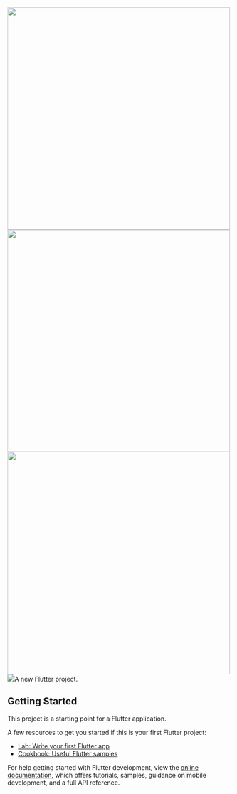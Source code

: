 
<img src = "https://github.com/MauryaAayush/myflutter/assets/143180849/bba0eb76-a115-4b5b-ac9d-136d23afdf0f" height = 500px>

<img src = "https://github.com/MauryaAayush/myflutter/assets/143180849/526896e6-29b0-48d2-ab49-ae8c12f224f7" height = 500px>

<img src = "https://github.com/MauryaAayush/myflutter/assets/143180849/6cd3e856-4595-443f-b18c-61a82bac16dd" height = 500px>
<br>
<img src = https://github.com/MauryaAayush/myflutter/assets/143180849/909dc4eb-4889-41d2-be29-0aa64e7d5353"
<img src = https://github.com/MauryaAayush/myflutter/assets/143180849/a55fce08-4e5b-4ef1-a073-968fc07ee9f1"
<img src = <img src = https://github.com/MauryaAayush/myflutter/assets/143180849/963c4285-5cfd-40fd-abaa-3a9c8e2c2e30"
https://github.com/MauryaAayush/myflutter/assets/143180849/afc87ec2-fea7-4a42-aeec-94a7398c0636"
https://github.com/MauryaAayush/myflutter/assets/143180849/121f30fb-4e8f-44e3-ae13-4b6cfe5efe1e"
https://github.com/MauryaAayush/myflutter/assets/143180849/51fc3a4c-274a-482c-9284-84d4172049b0"
https://github.com/MauryaAayush/myflutter/assets/143180849/d4e3ab44-8105-41ca-914f-bb6907ab254a"
https://github.com/MauryaAayush/myflutter/assets/143180849/53f5c299-272c-46ee-b982-4a3d3c4fd16f"
https://github.com/MauryaAayush/myflutter/assets/143180849/8aa58d0a-3156-4557-aaa8-ac127269a934"
https://github.com/MauryaAayush/myflutter/assets/143180849/05202e50-82c7-4909-8313-aeae88c5abc5"
https://github.com/MauryaAayush/myflutter/assets/143180849/35088359-a64a-439a-86a2-15b924bbbccb"
https://github.com/MauryaAayush/myflutter/assets/143180849/4154199e-bb27-4fac-a812-c5f9443bf37f"
https://github.com/MauryaAayush/myflutter/assets/143180849/19339ef5-1f6f-4311-8eee-68b770014590"
https://github.com/MauryaAayush/myflutter/assets/143180849/7df1044e-ec4a-4521-95e2-c2b30b2882a7"
https://github.com/MauryaAayush/myflutter/assets/143180849/dd7f8e70-2989-4f89-911e-91c0154cd9ac"
https://github.com/MauryaAayush/myflutter/assets/143180849/30774a82-4e61-44d7-9102-c2ee2afb1010"



A new Flutter project.

## Getting Started

This project is a starting point for a Flutter application.

A few resources to get you started if this is your first Flutter project:

- [Lab: Write your first Flutter app](https://docs.flutter.dev/get-started/codelab)
- [Cookbook: Useful Flutter samples](https://docs.flutter.dev/cookbook)

For help getting started with Flutter development, view the
[online documentation](https://docs.flutter.dev/), which offers tutorials,
samples, guidance on mobile development, and a full API reference.
